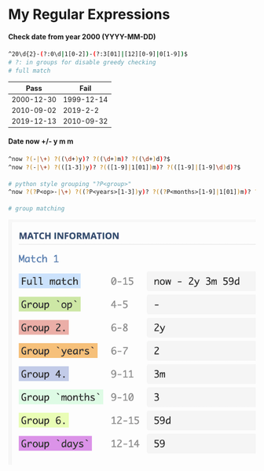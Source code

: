 # My Regular Expressions

#### Check date from year 2000 (YYYY-MM-DD)

```bash
^20\d{2}-(?:0\d|1[0-2])-(?:3[01]|[12][0-9]|0[1-9])$
# ?: in groups for disable greedy checking
# full match
```

| Pass       | Fail       |
| ---------- | ---------- |
| 2000-12-30 | 1999-12-14 |
| 2010-09-02 | 2019-2-2   |
| 2019-12-13 | 2010-09-32 |

#### Date now +/- y m m

```bash
^now ?(-|\+) ?((\d+)y)? ?((\d+)m)? ?((\d+)d)?$
^now ?(-|\+) ?(([1-3])y)? ?(([1-9]|1[01])m)? ?(([1-9]|[1-9]\d)d)?$

# python style grouping "?P<group>"
^now ?(?P<op>-|\+) ?((?P<years>[1-3])y)? ?((?P<months>[1-9]|1[01])m)? ?((?P<days>[1-9]|[1-5]\d)d)?$

# group matching
```
![img_002](./res/regx_002.png)


